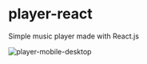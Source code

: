 # player-react
Simple music player made with React.js

![player-mobile-desktop](https://user-images.githubusercontent.com/84479630/212679007-5b76ce7f-02ec-491d-925a-a47bb7242304.jpg)

